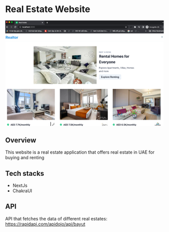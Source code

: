 # Real Estate Website

![image](assets/images/realestate.png)

## Overview

This website is a real estate application that offers real estate in UAE for buying and renting

## Tech stacks

- NextJs
- ChakraUI

## API

API that fetches the data of different real estates: https://rapidapi.com/apidojo/api/bayut
